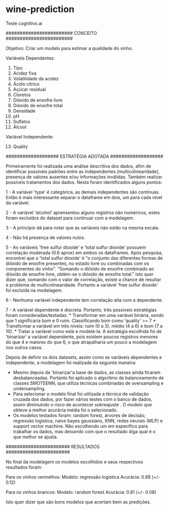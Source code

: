 # wine-prediction
Teste cognitivo.ai

######################## CONCEITO ########################


Objetivo: Criar um modelo para estimar a qualidade do vinho.

Variáveis Dependentes:

1. Tipo
2. Acidez fixa
3. Volatilidade da acidez
4. Ácido cítrico
5. Açúcar residual
6. Cloretos
7. Dióxido de enxofre livre
8. Dióxido de enxofre total
9. Densidade
10. pH
11. Sulfatos
12. Álcool

Variável Independente:

13. Quality

################### ESTRATÉGIA ADOTADA ###################

Primeiramente foi realizada uma análise descritiva dos dados, afim de identificar possíveis padrões entre as independentes (multicolinearidade),
presença de valores ausentes e/ou informações inválidas. Também realizar possíveis tratamentos dos dados. Nesta foram identificados alguns pontos:

  1 - A variável 'type' é categórica, as demais independentes são contínuas. Então é mais interessante separar o dataframe em dois,
  um para cada nível da variável.

  2 - A variável 'alcohol' aprensentou alguns registros não numéricos, estes foram excluídos do dataset para continuar com a modelagem.

  3 - A princípio dá para notar que as variáveis não estão na mesma escala.

  4 - Não há presença de valores nulos.

  5 - As variáveis 'free sulfur dioxide' e 'total sulfur dioxide' possuem correlação moderada (0.6 aprox)
   em ambos os dataframes. Após pesquisa, encontrei que o 'total sulfur dioxide' é "o conjunto das diferentes formas de 
   dióxido de enxofre presentes, no estado livre ou combinadas com os componentes do vinho".
   "Somando o dióxido de enxofre combinado ao dióxido de enxofre livre, obtém-se o dióxido de enxofre total."
   Isto quer dizer que, somando com o valor de correlação, existe a chance de resultar e problema
   de multicolinearidade. Portanto a variável 'free sulfur dioxide' foi excluída na modelagem.

  6 - Nenhuma variável independente tem correlação alta com a dependente.

  7 - A variável dependente é discreta. Portanto, três possíveis estratégias foram consideradas/testadas:
      * Transformar em uma variável binária, sendo que 1 significaria bom e 0 ruim. Classificando bom como 'quality' >= 7
      * Transformar a variável em três níveis: ruim (0 a 3), médio (4 a 6) e bom (7 a 10).
      * Tratar a variável como está e modelá-la.
    A estratégia escolhida foi de 'binarizar' a variável dependente, pois existem poucos registros menores do que 4 e maiores do que 6,
    o que atrapalharia um pouco a modelagem nos outros casos.
    
Depois de definir os dois datasets, assim como as variáveis dependentes e independente, a modelagem foi realizada da seguinte maneira:

- Mesmo depois de 'binarizar'a base de dados, as classes ainda ficaram desbalanceadas. Portanto foi aplicado o algorítmo de balanceamento
de classes SMOTEENN, que utiliza técnicas combinadas de oversampling e undersampling.
- Para selecionar o modelo final foi utilizada a técnica de validação cruzada dos dados, por fazer vários testes com o banco de dados,
assim diminuindo o risco de acontecer sobreajuste . O modelo que obteve a melhor acurácia média foi o selecionado.
- Os modelos testados foram: random forest, árvores de decisão, regressão logística, naive bayes gaussiano, KNN, redes neurais (MLP) e support vector machine.
 Não escolhendo um em específico para trabalhar os dados, mas deixando com que o resultado diga qual é o que melhor se ajusta.

####################### RESULTADOS #######################

No final da modelagem os modelos escolhidos e seus respectivos resultados foram:

Para os vinhos vermelhos:
  Modelo: regressão logística
  Acurácia: 0.88 (+/- 0.12)

Para os vinhos brancos:
  Modelo: random forest
  Acurácia: 0.81 (+/- 0.08)

Isto quer dizer que são bons modelos que acertam bem as predições.

